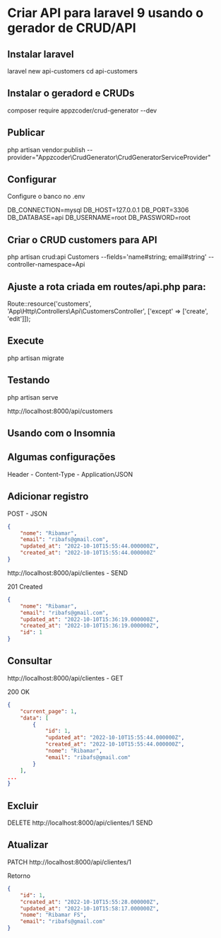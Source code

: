 # Criar API para laravel 9 usando o gerador de CRUD/API

## Instalar laravel
laravel new api-customers
cd api-customers

## Instalar o geradord e CRUDs
composer require appzcoder/crud-generator --dev

## Publicar
php artisan vendor:publish --provider="Appzcoder\CrudGenerator\CrudGeneratorServiceProvider"

## Configurar

Configure o banco no .env

DB_CONNECTION=mysql
DB_HOST=127.0.0.1
DB_PORT=3306
DB_DATABASE=api
DB_USERNAME=root
DB_PASSWORD=root

## Criar o CRUD customers para API

php artisan crud:api Customers --fields='name#string; email#string' --controller-namespace=Api

## Ajuste a rota criada em routes/api.php para:

Route::resource('customers', 'App\Http\Controllers\Api\CustomersController', ['except' => ['create', 'edit']]);


## Execute

php artisan migrate

## Testando

php artisan serve

http://localhost:8000/api/customers


## Usando com o Insomnia

## Algumas configurações

Header - Content-Type - Application/JSON

## Adicionar registro

POST - JSON
```json
{
	"nome": "Ribamar",
	"email": "ribafs@gmail.com",
	"updated_at": "2022-10-10T15:55:44.000000Z",
	"created_at": "2022-10-10T15:55:44.000000Z"
}
```

http://localhost:8000/api/clientes - SEND

201 Created
```json
{
	"nome": "Ribamar",
	"email": "ribafs@gmail.com",
	"updated_at": "2022-10-10T15:36:19.000000Z",
	"created_at": "2022-10-10T15:36:19.000000Z",
	"id": 1
}
```

## Consultar

http://localhost:8000/api/clientes - GET

200 OK 
```json
{
	"current_page": 1,
	"data": [
		{
			"id": 1,
	        "updated_at": "2022-10-10T15:55:44.000000Z",
	        "created_at": "2022-10-10T15:55:44.000000Z",
			"nome": "Ribamar",
			"email": "ribafs@gmail.com"
		}
	],
...
}
```

## Excluir

DELETE http://localhost:8000/api/clientes/1 SEND


## Atualizar

PATCH  http://localhost:8000/api/clientes/1

Retorno
```json
{
	"id": 1,
	"created_at": "2022-10-10T15:55:28.000000Z",
	"updated_at": "2022-10-10T15:58:17.000000Z",
	"nome": "Ribamar FS",
	"email": "ribafs@gmail.com"
}
```

